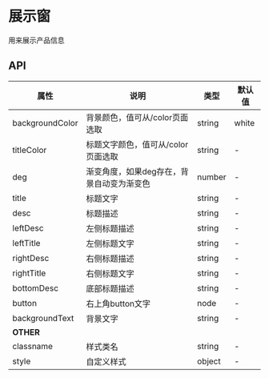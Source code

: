 # 展示窗

用来展示产品信息

## API

| 属性              | 说明                     | 类型     | 默认值   |
| --------------- | ---------------------- | ------ | ----- |
| backgroundColor | 背景颜色，值可从/color页面选取     | string | white |
| titleColor      | 标题文字颜色，值可从/color页面选取   | string | -     |
| deg             | 渐变角度，如果deg存在，背景自动变为渐变色 | number | -     |
| title           | 标题文字                   | string | -     |
| desc            | 标题描述                   | string | -     |
| leftDesc        | 左侧标题描述                 | string | -     |
| leftTitle       | 左侧标题文字                 | string | -     |
| rightDesc       | 右侧标题描述                 | string | -     |
| rightTitle      | 右侧标题文字                 | string | -     |
| bottomDesc      | 底部标题描述                 | string | -     |
| button          | 右上角button文字            | node | -     |
| backgroundText  | 背景文字                   | string | -     |
| **OTHER**       |                        |        |       |
| classname       | 样式类名                   | string | -     |
| style           | 自定义样式                  | object | -     |



